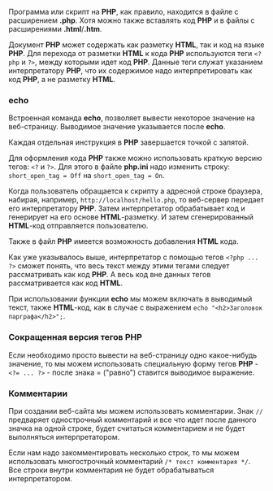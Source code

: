 Программа или скрипт на **PHP**, как правило, находится в файле с расширением **.php**. Хотя можно также вставлять код **PHP** и в файлы с расширениями **.html**/**.htm**.

Документ **PHP** может содержать как разметку **HTML**, так и код на языке **PHP**. Для перехода от разметки **HTML** к кода **PHP** используются теги ```<?php``` и ```?>```, между которыми идет код **PHP**. Данные теги служат указанием интерпретатору **PHP**, что их содержимое надо интерпретировать как код **PHP**, а не разметку **HTML**.
### echo
Встроенная команда **echo**, позволяет вывести некоторое значение на веб-страницу. Выводимое значение указывается после **echo**.

Каждая отдельная инструкция в **PHP** завершается точкой с запятой.

Для оформления кода **PHP** также можно использовать краткую версию тегов: ```<?``` и ```?>```. Для этого в файле **php.ini** надо изменить строку: ```short_open_tag = Off``` на ```short_open_tag = On```.

Когда пользователь обращается к скрипту а адресной строке браузера, набирая, например, ```http://localhost/hello.php```, то веб-сервер передает его интерпретатору **PHP**. Затем интерпретатор обрабатывает код и генерирует на его основе **HTML**-разметку. И затем сгенерированный **HTML**-код отправляется пользователю.

Также в файл **PHP** имеется возможность добавления **HTML** кода. 

Как уже указывалось выше, интерпретатор с помощью тегов ```<?php ... ?>``` сможет понять, что весь текст между этими тегами следует рассматривать как код **PHP**. А весь код вне данных тегов рассматривается как код **HTML**.

При использовании функции **echo** мы можем включать в выводимый текст, также **HTML**-код, как в случае с выражением ```echo "<h2>Заголовок парграфа</h2>";```.
### Сокращенная версия тегов PHP
Если необходимо просто вывести на веб-страницу одно какое-нибудь значение, то мы можем использовать специальную форму тегов **PHP** - ```<?= ... ?>``` - после знака = ("равно") ставится выводимое выражение.
### Комментарии
При создании веб-сайта мы можем использовать комментарии.
Знак ```//``` предваряет однострочный комментарий и все что идет после данного значка на одной строке, будет считаться комментарием и не будет выполняться интерпретатором.

Если нам надо закомментировать несколько строк, то мы можем использовать многострочный комментарий ```/* текст комментария */```. Все строки внутри комментария не будет обрабатываться интерпретатором.